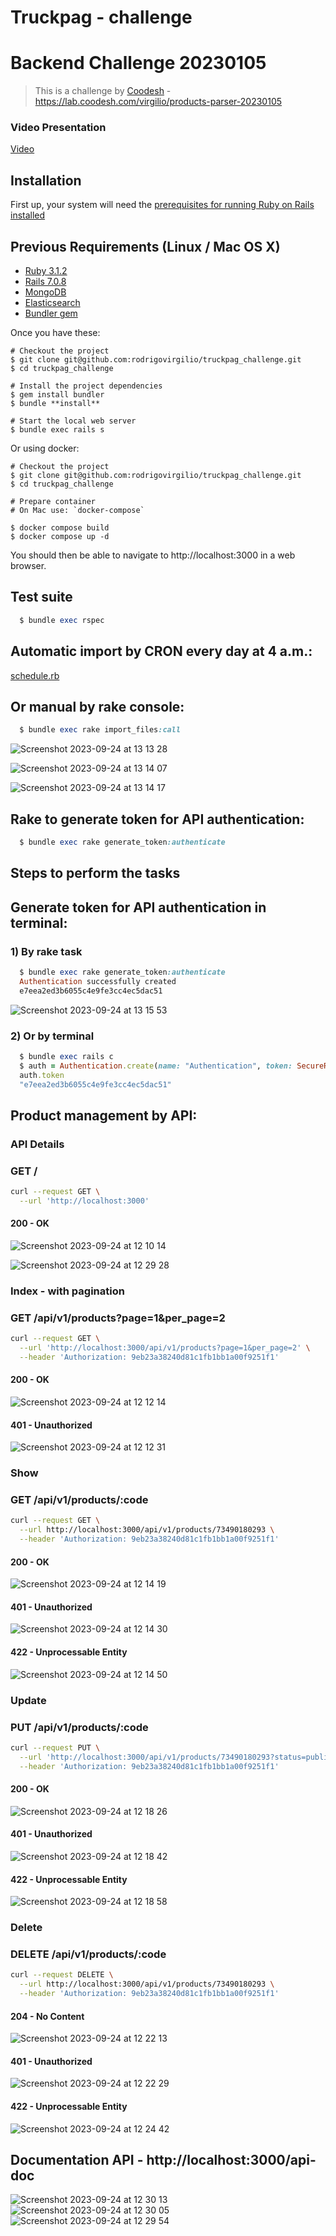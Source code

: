 # Truckpag - challenge
# Backend Challenge 20230105

>  This is a challenge by [Coodesh](https://coodesh.com/) - https://lab.coodesh.com/virgilio/products-parser-20230105

### Video Presentation

[Video](https://www.loom.com/share/9dbdf3c8fbd148398a3573cecc42326c)

## Installation

First up, your system will need the
[prerequisites for running Ruby on Rails installed](https://guides.rubyonrails.org/getting_started.html)

## Previous Requirements (Linux / Mac OS X)
* [Ruby 3.1.2](https://www.ruby-lang.org)
* [Rails 7.0.8](http://railsinstaller.org)
* [MongoDB](https://www.mongodb.com)
* [Elasticsearch](https://www.elastic.co)
* [Bundler gem](https://github.com/bundler/bundler)

Once you have these:

    # Checkout the project
    $ git clone git@github.com:rodrigovirgilio/truckpag_challenge.git
    $ cd truckpag_challenge

    # Install the project dependencies
    $ gem install bundler
    $ bundle **install**

    # Start the local web server
    $ bundle exec rails s

Or using docker:

    # Checkout the project
    $ git clone git@github.com:rodrigovirgilio/truckpag_challenge.git
    $ cd truckpag_challenge

    # Prepare container
    # On Mac use: `docker-compose`

    $ docker compose build
    $ docker compose up -d

You should then be able to navigate to http://localhost:3000 in a web browser.

## Test suite
```ruby
  $ bundle exec rspec
```
## Automatic import by CRON every day at 4 a.m.:
  [schedule.rb](https://github.com/rodrigovirgilio/truckpag_challenge/blob/main/config/initializers/schedule.rb)

## Or manual by rake console:
```ruby
  $ bundle exec rake import_files:call
```

![Screenshot 2023-09-24 at 13 13 28](https://github.com/rodrigovirgilio/truckpag_challenge/assets/392677/70043c06-4203-445a-9504-34f68124dd71)

![Screenshot 2023-09-24 at 13 14 07](https://github.com/rodrigovirgilio/truckpag_challenge/assets/392677/59a65022-09e8-4585-95fd-4ccd3c1fbf50)

![Screenshot 2023-09-24 at 13 14 17](https://github.com/rodrigovirgilio/truckpag_challenge/assets/392677/e0935d8f-5dde-47e9-a81b-db823fa12acc)


## Rake to generate token for API authentication:
```ruby
  $ bundle exec rake generate_token:authenticate
```
## Steps to perform the tasks

## Generate token for API authentication in terminal:

### 1) By rake task
```ruby
  $ bundle exec rake generate_token:authenticate
  Authentication successfully created
  e7eea2ed3b6055c4e9fe3cc4ec5dac51
```

![Screenshot 2023-09-24 at 13 15 53](https://github.com/rodrigovirgilio/truckpag_challenge/assets/392677/1c76c234-5279-437b-a15d-5d14cb8d030a)


### 2) Or by terminal
```ruby
  $ bundle exec rails c
  $ auth = Authentication.create(name: "Authentication", token: SecureRandom.hex)
  auth.token
  "e7eea2ed3b6055c4e9fe3cc4ec5dac51"
```

## Product management by API:

### API Details
### GET /

```bash
curl --request GET \
  --url 'http://localhost:3000'
```

#### 200 - OK
![Screenshot 2023-09-24 at 12 10 14](https://github.com/rodrigovirgilio/truckpag_challenge/assets/392677/b88a4aa3-73f5-4696-93cc-33f021e35eb8)

![Screenshot 2023-09-24 at 12 29 28](https://github.com/rodrigovirgilio/truckpag_challenge/assets/392677/24829b0d-953d-4c58-8007-c3be6ae2325b)


### Index - with pagination
### GET /api/v1/products?page=1&per_page=2

```bash
curl --request GET \
  --url 'http://localhost:3000/api/v1/products?page=1&per_page=2' \
  --header 'Authorization: 9eb23a38240d81c1fb1bb1a00f9251f1'
```
#### 200 - OK
![Screenshot 2023-09-24 at 12 12 14](https://github.com/rodrigovirgilio/truckpag_challenge/assets/392677/3cf3db41-0c3c-4106-b216-b7ef1897f311)


#### 401 - Unauthorized
![Screenshot 2023-09-24 at 12 12 31](https://github.com/rodrigovirgilio/truckpag_challenge/assets/392677/800996ce-b91d-435d-9529-beae8b5725b3)


### Show
### GET /api/v1/products/:code

```bash
curl --request GET \
  --url http://localhost:3000/api/v1/products/73490180293 \
  --header 'Authorization: 9eb23a38240d81c1fb1bb1a00f9251f1'
```
#### 200 - OK
![Screenshot 2023-09-24 at 12 14 19](https://github.com/rodrigovirgilio/truckpag_challenge/assets/392677/6f27431b-d6f0-4e6c-b93c-01b6d283b871)


#### 401 - Unauthorized
![Screenshot 2023-09-24 at 12 14 30](https://github.com/rodrigovirgilio/truckpag_challenge/assets/392677/a2e4dc48-83b0-4398-853f-9237aa8bc4ec)


#### 422 - Unprocessable Entity
![Screenshot 2023-09-24 at 12 14 50](https://github.com/rodrigovirgilio/truckpag_challenge/assets/392677/94541f10-588a-4935-aade-2edd0444ebff)


### Update
### PUT /api/v1/products/:code

```bash
curl --request PUT \
  --url 'http://localhost:3000/api/v1/products/73490180293?status=published&creator=test' \
  --header 'Authorization: 9eb23a38240d81c1fb1bb1a00f9251f1'
```
#### 200 - OK
![Screenshot 2023-09-24 at 12 18 26](https://github.com/rodrigovirgilio/truckpag_challenge/assets/392677/d718ba82-59c5-4e68-b493-212ceefe811b)


#### 401 - Unauthorized
![Screenshot 2023-09-24 at 12 18 42](https://github.com/rodrigovirgilio/truckpag_challenge/assets/392677/737bb319-c0d3-4a00-8aee-f152f089fb17)


#### 422 - Unprocessable Entity
![Screenshot 2023-09-24 at 12 18 58](https://github.com/rodrigovirgilio/truckpag_challenge/assets/392677/43c20cf0-4386-46dc-8a45-0c7c913d86e3)


### Delete
### DELETE /api/v1/products/:code

```bash
curl --request DELETE \
  --url http://localhost:3000/api/v1/products/73490180293 \
  --header 'Authorization: 9eb23a38240d81c1fb1bb1a00f9251f1'
```
#### 204 - No Content
![Screenshot 2023-09-24 at 12 22 13](https://github.com/rodrigovirgilio/truckpag_challenge/assets/392677/bea2f4d4-9439-4d8f-8e86-f638a7120af5)


#### 401 - Unauthorized
![Screenshot 2023-09-24 at 12 22 29](https://github.com/rodrigovirgilio/truckpag_challenge/assets/392677/5aa4ada6-440a-4b2f-9033-db5f77b8c360)

#### 422 - Unprocessable Entity
![Screenshot 2023-09-24 at 12 24 42](https://github.com/rodrigovirgilio/truckpag_challenge/assets/392677/4ffd8f57-4e4a-49dc-ac96-8c8af30a629b)


## Documentation API - http://localhost:3000/api-doc
![Screenshot 2023-09-24 at 12 30 13](https://github.com/rodrigovirgilio/truckpag_challenge/assets/392677/2227b683-f699-449c-a335-35838cbec669)
![Screenshot 2023-09-24 at 12 30 05](https://github.com/rodrigovirgilio/truckpag_challenge/assets/392677/b4e08978-ab60-4fe4-9dcc-e03a30e9e863)
![Screenshot 2023-09-24 at 12 29 54](https://github.com/rodrigovirgilio/truckpag_challenge/assets/392677/faaddbf0-083b-411e-919d-3528b636c622)

